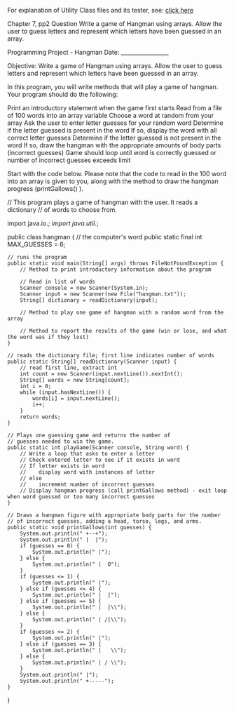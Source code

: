 For explanation of Utility Class files and its tester, see:  [click here](InstructorREADME.md)


Chapter 7, pp2  Question
Write a game of Hangman using arrays. Allow the user to guess letters and represent which letters have been guessed in an array.

Programming Project - Hangman						Date: _________________

Objective:  Write a game of Hangman using arrays. Allow the user to guess letters and represent which letters have been guessed in an array.

In this program, you will write methods that will play a game of hangman. Your program should do the following:

Print an introductory statement when the game first starts
Read from a file of 100 words into an array variable
Choose a word at random from your array
Ask the user to enter letter guesses for your random word
Determine if the letter guessed is present in the word
If so, display the word with all correct letter guesses
Determine if the letter guessed is not present in the word
If so, draw the hangman with the appropriate amounts of body parts (incorrect guesses)
Game should loop until word is correctly guessed or number of incorrect guesses exceeds limit

Start with the code below. Please note that the code to read in the 100 word into an array is given to you, along with the method to draw the hangman progress (printGallows() ).





// This program plays a game of hangman with the user.  It reads a dictionary
// of words to choose from.

import java.io.*;
import java.util.*;

public class hangman {
    // the computer's word
    public static final int MAX_GUESSES = 6;
    
    // runs the program
    public static void main(String[] args) throws FileNotFoundException {
        // Method to print introductory information about the program

    	// Read in list of words
        Scanner console = new Scanner(System.in);
        Scanner input = new Scanner(new File("hangman.txt"));
        String[] dictionary = readDictionary(input);
        
        // Method to play one game of hangman with a random word from the array
        
        // Method to report the results of the game (win or lose, and what the word was if they lost)
    }

    // reads the dictionary file; first line indicates number of words
    public static String[] readDictionary(Scanner input) {
        // read first line, extract int
        int count = new Scanner(input.nextLine()).nextInt();
        String[] words = new String[count];
        int i = 0;
        while (input.hasNextLine()) {
            words[i] = input.nextLine();
            i++;
        }
        return words;
    }
    
    // Plays one guessing game and returns the number of
    // guesses needed to win the game.
    public static int playGame(Scanner console, String word) {
    	// Write a loop that asks to enter a letter
    	// Check entered letter to see if it exists in word
    	// If letter exists in word
    	//    display word with instances of letter
    	// else
    	//    increment number of incorrect guesses
    	// Display hangman progress (call printGallows method) - exit loop when word guessed or too many incorrect guesses
    }
    
    // Draws a hangman figure with appropriate body parts for the number
    // of incorrect guesses, adding a head, torso, legs, and arms.
    public static void printGallows(int guesses) {
        System.out.println(" +--+");
        System.out.println(" |  |");
        if (guesses == 0) {
            System.out.println(" |");
        } else {
            System.out.println(" |  O");
        }
        if (guesses <= 1) {
            System.out.println(" |");
        } else if (guesses <= 4) {
            System.out.println(" |  |");
        } else if (guesses == 5) {
            System.out.println(" |  |\\");
        } else {
            System.out.println(" | /|\\");
        }
        if (guesses <= 2) {
            System.out.println(" |");
        } else if (guesses == 3) {
            System.out.println(" |   \\");
        } else {
            System.out.println(" | / \\");
        }
        System.out.println(" |");
        System.out.println(" +-----");
    }

    
}

